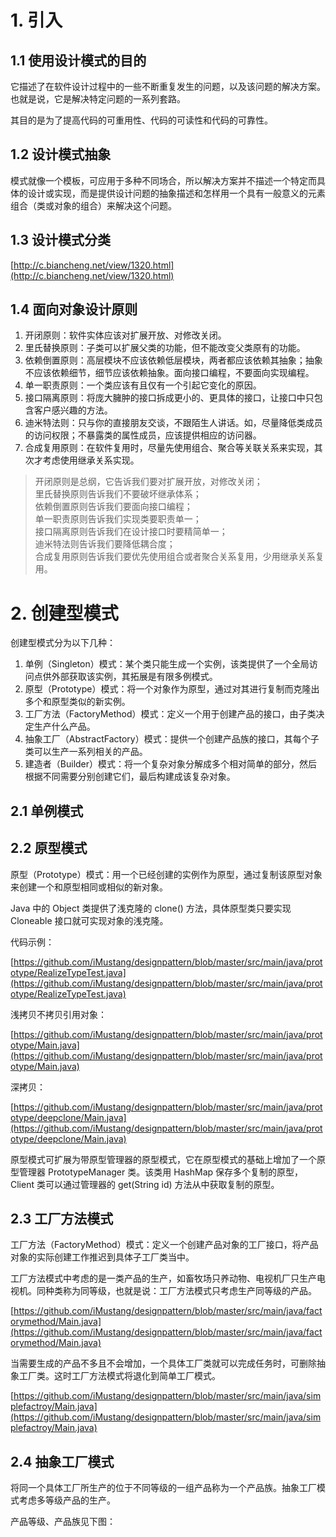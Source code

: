 # 1. 引入
## 1.1 使用设计模式的目的
它描述了在软件设计过程中的一些不断重复发生的问题，以及该问题的解决方案。也就是说，它是解决特定问题的一系列套路。

其目的是为了提高代码的可重用性、代码的可读性和代码的可靠性。
## 1.2 设计模式抽象
模式就像一个模板，可应用于多种不同场合，所以解决方案并不描述一个特定而具体的设计或实现，而是提供设计问题的抽象描述和怎样用一个具有一般意义的元素组合（类或对象的组合）来解决这个问题。
## 1.3 设计模式分类
[http://c.biancheng.net/view/1320.html](http://c.biancheng.net/view/1320.html)
## 1.4 面向对象设计原则
1. 开闭原则：软件实体应该对扩展开放、对修改关闭。
2. 里氏替换原则：子类可以扩展父类的功能，但不能改变父类原有的功能。
3. 依赖倒置原则：高层模块不应该依赖低层模块，两者都应该依赖其抽象；抽象不应该依赖细节，细节应该依赖抽象。面向接口编程，不要面向实现编程。
4. 单一职责原则：一个类应该有且仅有一个引起它变化的原因。
5. 接口隔离原则：将庞大臃肿的接口拆成更小的、更具体的接口，让接口中只包含客户感兴趣的方法。
6. 迪米特法则：只与你的直接朋友交谈，不跟陌生人讲话。如，尽量降低类成员的访问权限；不暴露类的属性成员，应该提供相应的访问器。
7. 合成复用原则：在软件复用时，尽量先使用组合、聚合等关联关系来实现，其次才考虑使用继承关系实现。

> 开闭原则是总纲，它告诉我们要对扩展开放，对修改关闭；  
> 里氏替换原则告诉我们不要破坏继承体系；  
> 依赖倒置原则告诉我们要面向接口编程；  
> 单一职责原则告诉我们实现类要职责单一；  
> 接口隔离原则告诉我们在设计接口时要精简单一；  
> 迪米特法则告诉我们要降低耦合度；  
> 合成复用原则告诉我们要优先使用组合或者聚合关系复用，少用继承关系复用。
# 2. 创建型模式
创建型模式分为以下几种：
1. 单例（Singleton）模式：某个类只能生成一个实例，该类提供了一个全局访问点供外部获取该实例，其拓展是有限多例模式。
2. 原型（Prototype）模式：将一个对象作为原型，通过对其进行复制而克隆出多个和原型类似的新实例。
3. 工厂方法（FactoryMethod）模式：定义一个用于创建产品的接口，由子类决定生产什么产品。
4. 抽象工厂（AbstractFactory）模式：提供一个创建产品族的接口，其每个子类可以生产一系列相关的产品。
5. 建造者（Builder）模式：将一个复杂对象分解成多个相对简单的部分，然后根据不同需要分别创建它们，最后构建成该复杂对象。
## 2.1 单例模式
## 2.2 原型模式
原型（Prototype）模式：用一个已经创建的实例作为原型，通过复制该原型对象来创建一个和原型相同或相似的新对象。

Java 中的 Object 类提供了浅克隆的 clone() 方法，具体原型类只要实现 Cloneable 接口就可实现对象的浅克隆。

代码示例：

[https://github.com/iMustang/designpattern/blob/master/src/main/java/prototype/RealizeTypeTest.java](https://github.com/iMustang/designpattern/blob/master/src/main/java/prototype/RealizeTypeTest.java)

浅拷贝不拷贝引用对象：

[https://github.com/iMustang/designpattern/blob/master/src/main/java/prototype/Main.java](https://github.com/iMustang/designpattern/blob/master/src/main/java/prototype/Main.java)

深拷贝：

[https://github.com/iMustang/designpattern/blob/master/src/main/java/prototype/deepclone/Main.java](https://github.com/iMustang/designpattern/blob/master/src/main/java/prototype/deepclone/Main.java)

原型模式可扩展为带原型管理器的原型模式，它在原型模式的基础上增加了一个原型管理器 PrototypeManager 类。该类用 HashMap 保存多个复制的原型，Client 类可以通过管理器的 get(String id) 方法从中获取复制的原型。
## 2.3 工厂方法模式
工厂方法（FactoryMethod）模式：定义一个创建产品对象的工厂接口，将产品对象的实际创建工作推迟到具体子工厂类当中。

工厂方法模式中考虑的是一类产品的生产，如畜牧场只养动物、电视机厂只生产电视机。同种类称为同等级，也就是说：工厂方法模式只考虑生产同等级的产品。

[https://github.com/iMustang/designpattern/blob/master/src/main/java/factorymethod/Main.java](https://github.com/iMustang/designpattern/blob/master/src/main/java/factorymethod/Main.java)

当需要生成的产品不多且不会增加，一个具体工厂类就可以完成任务时，可删除抽象工厂类。这时工厂方法模式将退化到简单工厂模式。

[https://github.com/iMustang/designpattern/blob/master/src/main/java/simplefactroy/Main.java](https://github.com/iMustang/designpattern/blob/master/src/main/java/simplefactroy/Main.java)
## 2.4 抽象工厂模式
将同一个具体工厂所生产的位于不同等级的一组产品称为一个产品族。抽象工厂模式考虑多等级产品的生产。

产品等级、产品族见下图：

